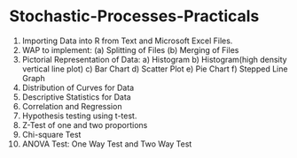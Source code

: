 # Stochastic-Processes-Practicals
1. Importing Data into R from Text and Microsoft Excel Files.
2. WAP to implement:
  (a) Splitting of Files
  (b) Merging of Files
3. Pictorial Representation of Data:
  a) Histogram
  b) Histogram(high density vertical line plot)
  c) Bar Chart
  d) Scatter Plot
  e) Pie Chart
  f) Stepped Line Graph
5. Distribution of Curves for Data
6. Descriptive Statistics for Data
7. Correlation and Regression
8. Hypothesis testing using t-test.
9. Z-Test of one and two proportions
10. Chi-square Test
11. ANOVA Test: One Way Test and Two Way Test
